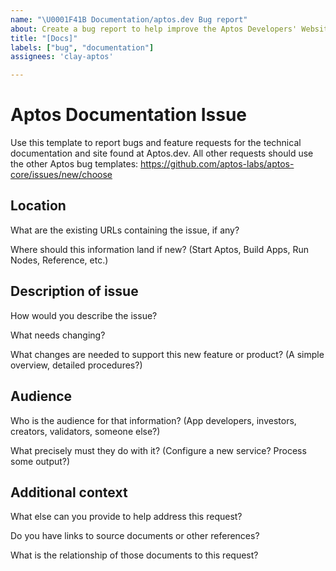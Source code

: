 ```yaml
---
name: "\U0001F41B Documentation/aptos.dev Bug report"
about: Create a bug report to help improve the Aptos Developers' Website
title: "[Docs]"
labels: ["bug", "documentation"]
assignees: 'clay-aptos'

---
```


# Aptos Documentation Issue

Use this template to report bugs and feature requests for the technical documentation and site found at Aptos.dev. All other requests should use the other Aptos bug templates:
https://github.com/aptos-labs/aptos-core/issues/new/choose

## Location

What are the existing URLs containing the issue, if any?

Where should this information land if new? (Start Aptos, Build Apps, Run Nodes, Reference, etc.)

## Description of issue

How would you describe the issue?

What needs changing?

What changes are needed to support this new feature or product? (A simple overview, detailed procedures?)

## Audience

Who is the audience for that information? (App developers, investors, creators, validators, someone else?)

What precisely must they do with it? (Configure a new service? Process some output?)

## Additional context

What else can you provide to help address this request?

Do you have links to source documents or other references?

What is the relationship of those documents to this request?
